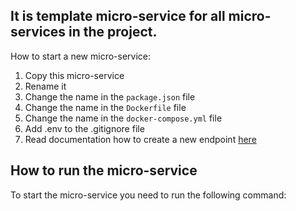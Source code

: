 ## It is template micro-service for all micro-services in the project.

How to start a new micro-service:
1. Copy this micro-service
2. Rename it
3. Change the name in the `package.json` file
4. Change the name in the `Dockerfile` file
5. Change the name in the `docker-compose.yml` file
6. Add .env to the .gitignore file
6. Read documentation how to create a new endpoint [here](https://github.com/RobinTail/express-zod-api)

## How to run the micro-service
To start the micro-service you need to run the following command:
